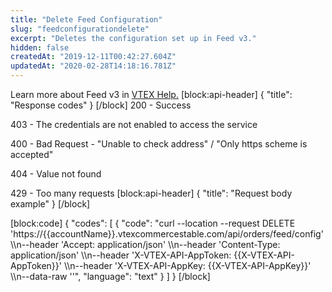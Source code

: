 ```yaml
---
title: "Delete Feed Configuration"
slug: "feedconfigurationdelete"
excerpt: "Deletes the configuration set up in Feed v3."
hidden: false
createdAt: "2019-12-11T00:42:27.604Z"
updatedAt: "2020-02-28T14:18:16.781Z"
---
```

Learn  more about Feed v3 in [VTEX Help.](https://help.vtex.com/tutorial/feed-v3-de-gerenciamento-de-pedidos--5qDml3cQypWDRTgw69s4C1?locale=pt)
[block:api-header]
{
  "title": "Response codes"
}
[/block]
200 - Success

403 - The credentials are not enabled to access the service

400 - Bad Request - "Unable to check address" / "Only https scheme is accepted"

404 - Value not found

429 - Too many requests
[block:api-header]
{
  "title": "Request body example"
}
[/block]

[block:code]
{
  "codes": [
    {
      "code": "curl --location --request DELETE 'https://{{accountName}}.vtexcommercestable.com/api/orders/feed/config' \\\n--header 'Accept: application/json' \\\n--header 'Content-Type: application/json' \\\n--header 'X-VTEX-API-AppToken: {{X-VTEX-API-AppToken}}' \\\n--header 'X-VTEX-API-AppKey: {{X-VTEX-API-AppKey}}' \\\n--data-raw ''",
      "language": "text"
    }
  ]
}
[/block]